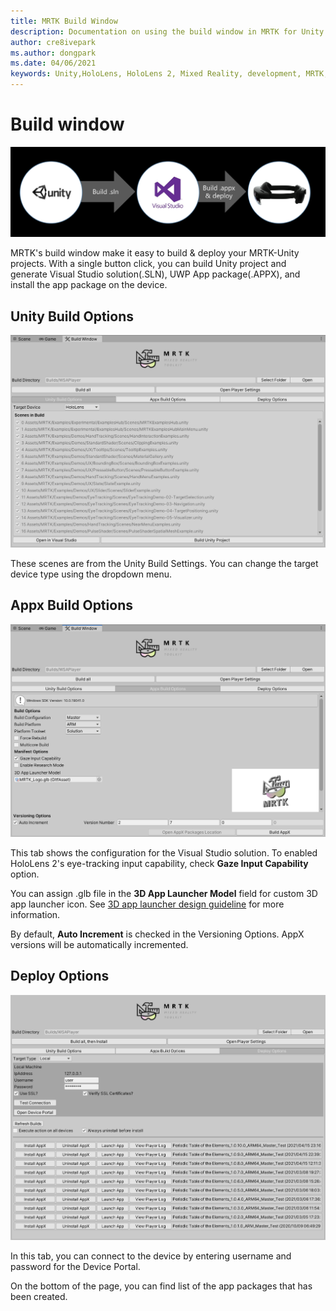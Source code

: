 ```yaml
---
title: MRTK Build Window
description: Documentation on using the build window in MRTK for Unity.
author: cre8ivepark
ms.author: dongpark
ms.date: 04/06/2021
keywords: Unity,HoloLens, HoloLens 2, Mixed Reality, development, MRTK, build, build window, tools
---
```


# Build window
![Build & deploy flow](images/MRTK_BuildWindow0.png)

MRTK's build window make it easy to build & deploy your MRTK-Unity projects. With a single button click, you can build Unity project and generate Visual Studio solution(.SLN), UWP App package(.APPX), and install the app package on the device. 


## Unity Build Options
![Build window - Unity Build Options 1](images/MRTK_BuildWindow1.png)

These scenes are from the Unity Build Settings. You can change the target device type using the dropdown menu.

## Appx Build Options
![Build window - Appx Build Options 2](images/MRTK_BuildWindow2.png)

This tab shows the configuration for the Visual Studio solution. To enabled HoloLens 2's eye-tracking input capability, check **Gaze Input Capability** option. 

You can assign .glb file in the **3D App Launcher Model** field for custom 3D app launcher icon. See [3D app launcher design guideline](https://docs.microsoft.com/windows/mixed-reality/distribute/3d-app-launcher-design-guidance) for more information.

By default, **Auto Increment** is checked in the Versioning Options. AppX versions will be automatically incremented.


## Deploy Options
![Build window - Deploy Options 3](images/MRTK_BuildWindow3.png)

In this tab, you can connect to the device by entering username and password for the Device Portal. 

On the bottom of the page, you can find list of the app packages that has been created. 

